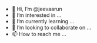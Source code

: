 - 👋 Hi, I’m @jeevaarun
- 👀 I’m interested in ...
- 🌱 I’m currently learning ...
- 💞️ I’m looking to collaborate on ...
- 📫 How to reach me ...

<!---
jeevaarun/jeevaarun is a ✨ special ✨ repository because its `README.md` (this file) appears on your GitHub profile.
You can click the Preview link to take a look at your changes.
--->
